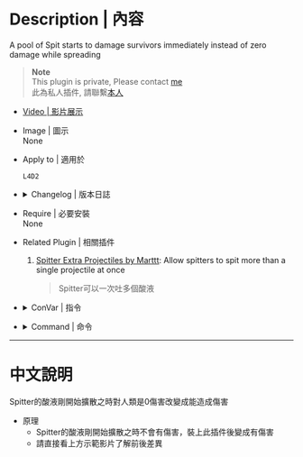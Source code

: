 # Description | 內容
A pool of Spit starts to damage survivors immediately instead of zero damage while spreading

> __Note__ <br/>
This plugin is private, Please contact [me](https://github.com/fbef0102/Game-Private_Plugin#私人插件列表-private-plugins-list)<br/>
此為私人插件, 請聯繫[本人](https://github.com/fbef0102/Game-Private_Plugin#私人插件列表-private-plugins-list)

* [Video | 影片展示](https://youtu.be/pLS2BFyePIc)

* Image | 圖示
<br/>None

* Apply to | 適用於
	```
	L4D2
	```

* <details><summary>Changelog | 版本日誌</summary>

	* v1.0 (2023-3-30)
		* Initial Release
</details>

* Require | 必要安裝
<br/>None

* Related Plugin | 相關插件
	1. [Spitter Extra Projectiles by Marttt](https://forums.alliedmods.net/showthread.php?t=331085): Allow spitters to spit more than a single projectile at once
		> Spitter可以一次吐多個酸液

* <details><summary>ConVar | 指令</summary>

	* cfg/sourcemod/l4d2_spitter_spit_hell.cfg
		```php
		// 0=Plugin off, 1=Plugin on.
		l4d2_spitter_spit_hell_enable "1"
		```
</details>

* <details><summary>Command | 命令</summary>

	None
</details>

- - - -
# 中文說明
Spitter的酸液剛開始擴散之時對人類是0傷害改變成能造成傷害

* 原理
	* Spitter的酸液剛開始擴散之時不會有傷害，裝上此插件後變成有傷害
	* 請直接看上方示範影片了解前後差異